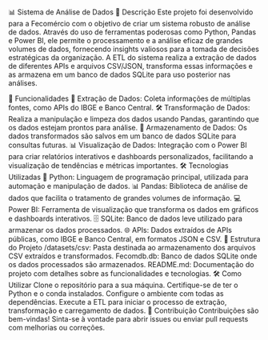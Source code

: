📊 Sistema de Análise de Dados
📝 Descrição
Este projeto foi desenvolvido para a Fecomércio com o objetivo de criar um sistema robusto de análise de dados. Através do uso de ferramentas poderosas como Python, Pandas e Power BI, ele permite o processamento e a análise eficaz de grandes volumes de dados, fornecendo insights valiosos para a tomada de decisões estratégicas da organização. A ETL do sistema realiza a extração de dados de diferentes APIs e arquivos CSV/JSON, transforma essas informações e as armazena em um banco de dados SQLite para uso posterior nas análises.

🚀 Funcionalidades
📂 Extração de Dados: Coleta informações de múltiplas fontes, como APIs do IBGE e Banco Central.
🛠️ Transformação de Dados: Realiza a manipulação e limpeza dos dados usando Pandas, garantindo que os dados estejam prontos para análise.
💾 Armazenamento de Dados: Os dados transformados são salvos em um banco de dados SQLite para consultas futuras.
📊 Visualização de Dados: Integração com o Power BI para criar relatórios interativos e dashboards personalizados, facilitando a visualização de tendências e métricas importantes.
🛠️ Tecnologias Utilizadas
🐍 Python: Linguagem de programação principal, utilizada para automação e manipulação de dados.
📊 Pandas: Biblioteca de análise de dados que facilita o tratamento de grandes volumes de informação.
💻 Power BI: Ferramenta de visualização que transforma os dados em gráficos e dashboards interativos.
🗄️ SQLite: Banco de dados leve utilizado para armazenar os dados processados.
🌐 APIs: Dados extraídos de APIs públicas, como IBGE e Banco Central, em formatos JSON e CSV.
📂 Estrutura do Projeto
/datasets/csv: Pasta destinada ao armazenamento dos arquivos CSV extraídos e transformados.
Fecomdb.db: Banco de dados SQLite onde os dados processados são armazenados.
README.md: Documentação do projeto com detalhes sobre as funcionalidades e tecnologias.
🛠️ Como Utilizar
Clone o repositório para a sua máquina.
Certifique-se de ter o Python e o conda instalados.
Configure o ambiente com todas as dependências.
Execute a ETL para iniciar o processo de extração, transformação e carregamento de dados.
🌟 Contribuição
Contribuições são bem-vindas! Sinta-se à vontade para abrir issues ou enviar pull requests com melhorias ou correções.

